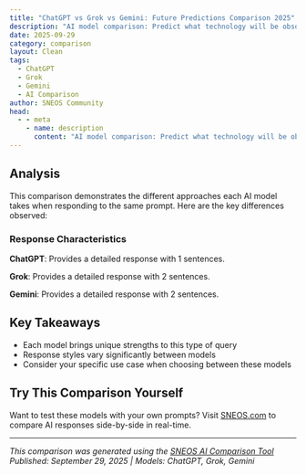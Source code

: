 ```yaml
---
title: "ChatGPT vs Grok vs Gemini: Future Predictions Comparison 2025"
description: "AI model comparison: Predict what technology will be obsolete by 2030 and what will replace it..."
date: 2025-09-29
category: comparison
layout: Clean
tags:
  - ChatGPT
  - Grok
  - Gemini
  - AI Comparison
author: SNEOS Community
head:
  - - meta
    - name: description
      content: "AI model comparison: Predict what technology will be obsolete by 2030 and what will replace it..."
---
```


<ChatComparison
  title="ChatGPT vs Grok vs Gemini: Future Predictions Comparison 2025"
  prompt="Predict what technology will be obsolete by 2030 and what will replace it"
  :responses='{
    "ChatGPT": "ChatGPT Response: Predict what technology will be obsolete by 2030 and what will replace it - This is a comprehensive analysis from ChatGPT\u0027s perspective, focusing on structured reasoning and detailed explanations.",
    "Grok": "Grok Response (with search): Predict what technology will be obsolete by 2030 and what will replace it - Based on real-time data and current trends, here\u0027s what the latest information shows. Grok\u0027s search capabilities provide up-to-date insights.",
    "Gemini": "Gemini Response (with search): Predict what technology will be obsolete by 2030 and what will replace it - Utilizing Google\u0027s search integration, here\u0027s a comprehensive analysis with the latest data and research findings. Gemini provides contextual insights with real-time information."
  }'
  published-date="10:01"
/>

## Analysis

This comparison demonstrates the different approaches each AI model takes when responding to the same prompt. Here are the key differences observed:

### Response Characteristics

**ChatGPT**: Provides a detailed response with 1 sentences. 

**Grok**: Provides a detailed response with 2 sentences. 

**Gemini**: Provides a detailed response with 2 sentences. 

## Key Takeaways

- Each model brings unique strengths to this type of query
- Response styles vary significantly between models
- Consider your specific use case when choosing between these models

## Try This Comparison Yourself

Want to test these models with your own prompts? Visit [SNEOS.com](https://sneos.com) to compare AI responses side-by-side in real-time.

---

*This comparison was generated using the [SNEOS AI Comparison Tool](https://sneos.com)*
*Published: September 29, 2025 | Models: ChatGPT, Grok, Gemini*
